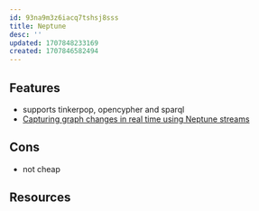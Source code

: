 ```yaml
---
id: 93na9m3z6iacq7tshsj8sss
title: Neptune
desc: ''
updated: 1707848233169
created: 1707846582494
---
```


## Features

- supports tinkerpop, opencypher and sparql
- [Capturing graph changes in real time using Neptune streams](https://docs.aws.amazon.com/neptune/latest/userguide/streams.html)

## Cons

- not cheap

## Resources